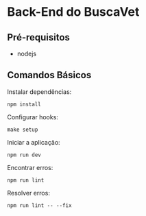 # Back-End do BuscaVet

## Pré-requisitos

- nodejs

## Comandos Básicos

Instalar dependências:

```
npm install
```

Configurar hooks:

```
make setup
```

Iniciar a aplicação:

```
npm run dev
```

Encontrar erros:

```
npm run lint
```

Resolver erros:

```
npm run lint -- --fix
```